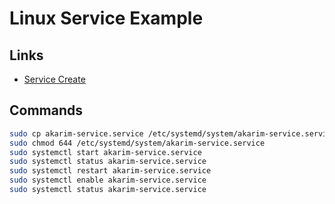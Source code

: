 # Linux Service Example

## Links

- [Service Create](https://www.linode.com/docs/quick-answers/linux/start-service-at-boot)

## Commands

```bash
sudo cp akarim-service.service /etc/systemd/system/akarim-service.service
sudo chmod 644 /etc/systemd/system/akarim-service.service
sudo systemctl start akarim-service.service
sudo systemctl status akarim-service.service
sudo systemctl restart akarim-service.service
sudo systemctl enable akarim-service.service
sudo systemctl status akarim-service.service

```